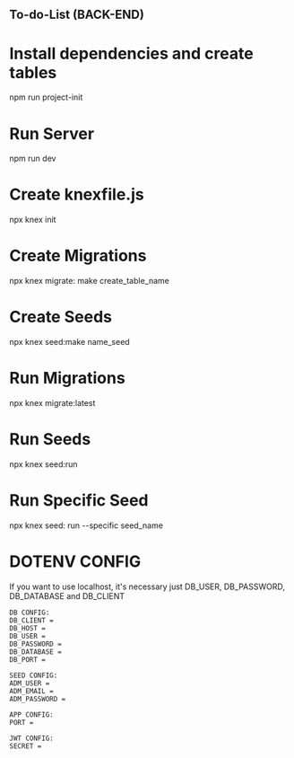 ## To-do-List (BACK-END)

# Install dependencies and create tables
  npm run project-init

# Run Server
  npm run dev

# Create knexfile.js
  npx knex init

# Create Migrations
  npx knex migrate: make create_table_name

# Create Seeds
  npx knex seed:make name_seed

# Run Migrations
  npx knex migrate:latest

# Run Seeds
  npx knex seed:run

# Run Specific Seed
  npx knex seed: run --specific seed_name

# DOTENV CONFIG
If you want to use localhost, it's necessary just DB_USER, DB_PASSWORD, DB_DATABASE and DB_CLIENT
```
DB CONFIG:
DB_CLIENT = 
DB_HOST = 
DB_USER = 
DB_PASSWORD = 
DB_DATABASE = 
DB_PORT = 

SEED CONFIG:
ADM_USER = 
ADM_EMAIL = 
ADM_PASSWORD = 

APP CONFIG:
PORT = 

JWT CONFIG:
SECRET = 
```


